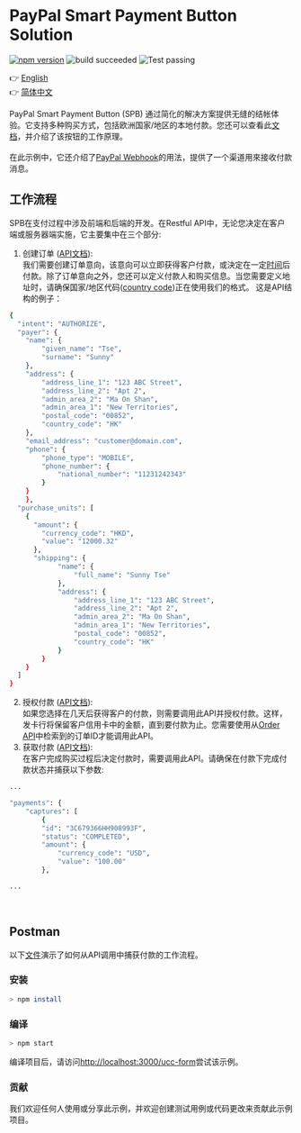 # PayPal Smart Payment Button Solution

[![npm version](https://badge.fury.io/js/paypal-restful-smart-payment-button.svg)](https://badge.fury.io/js/paypal-restful-smart-payment-button)
![build succeeded](https://img.shields.io/badge/build-succeeded-brightgreen.svg)
![Test passing](https://img.shields.io/badge/Tests-passing-brightgreen.svg)

:point_right: [English](../README.md)<br>
:point_right: [简体中文](README-zh_cn.md)

PayPal Smart Payment Button (SPB) 通过简化的解决方案提供无缝的结帐体验。它支持多种购买方式，包括欧洲国家/地区的本地付款。您还可以查看此[文档](https://developer.paypal.com/docs/checkout/#try-the-buttons)，并介绍了该按钮的工作原理。
<br><br>
在此示例中，它还介绍了[PayPal Webhook](https://developer.paypal.com/docs/api-basics/notifications/webhooks/rest/#overview)的用法，提供了一个渠道用來接收付款消息。

## 工作流程
SPB在支付过程中涉及前端和后端的开发。在Restful API中，无论您决定在客户端或服务器端实施，它主要集中在三个部分:
1. 创建订单 ([API文档](https://developer.paypal.com/docs/api/orders/v2/)):<br>
我们需要创建订单意向，该意向可以立即获得客户付款，或決定在一定[时间](https://developer.paypal.com/docs/checkout/integration-features/auth-capture/#understand-the-authorization-periods)后付款。除了订单意向之外，您还可以定义付款人和购买信息。当您需要定义地址时，请确保国家/地区代码([country code](https://developer.paypal.com/docs/api/reference/country-codes/))正在使用我们的格式。
这是API结构的例子：
```sh
{
  "intent": "AUTHORIZE",
  "payer": {
    "name": {
        "given_name": "Tse",
        "surname": "Sunny"
    },
    "address": {
        "address_line_1": "123 ABC Street",
        "address_line_2": "Apt 2",
        "admin_area_2": "Ma On Shan",
        "admin_area_1": "New Territories",
        "postal_code": "00852",
        "country_code": "HK"
    },
    "email_address": "customer@domain.com",
    "phone": {
        "phone_type": "MOBILE",
        "phone_number": {
            "national_number": "11231242343"
        }
    }
	},
  "purchase_units": [
    {
      "amount": {
        "currency_code": "HKD",
        "value": "12000.32"
      },
      "shipping": {
	        "name": {
	            "full_name": "Sunny Tse"
	        },
	        "address": {
	            "address_line_1": "123 ABC Street",
		        "address_line_2": "Apt 2",
		        "admin_area_2": "Ma On Shan",
		        "admin_area_1": "New Territories",
		        "postal_code": "00852",
		        "country_code": "HK"
	        }
	    }
    }
  ]
}
```
2. 授权付款 ([API文档](https://developer.paypal.com/docs/api/orders/v2/#orders_authorize)):<br>
如果您选择在几天后获得客户的付款，则需要调用此API并授权付款。这样，发卡行将保留客户信用卡中的金额，直到要付款为止。您需要使用从[Order API](https://developer.paypal.com/docs/api/orders/v2/)中检索到的订单ID才能调用此API。
3. 获取付款 ([API文档](https://developer.paypal.com/docs/api/orders/v2/#orders_capture)):<br>
在客户完成购买过程后决定付款时，需要调用此API。请确保在付款下完成付款状态并捕获以下参数:
```sh
...

"payments": {
    "captures": [
        {
        "id": "3C679366HH908993F",
        "status": "COMPLETED",
        "amount": {
            "currency_code": "USD",
            "value": "100.00"
        },

...

```
<br>

## Postman
以下[文件](Postman/Restful.json)演示了如何从API调用中捕获付款的工作流程。

### 安装
```sh
> npm install
```

### 编译
```sh
> npm start
```
编译项目后，请访问[http://localhost:3000/ucc-form](http://localhost:3000/ucc-form)尝试该示例。


### 贡献
我们欢迎任何人使用或分享此示例，并欢迎创建测试用例或代码更改来贡献此示例项目。


